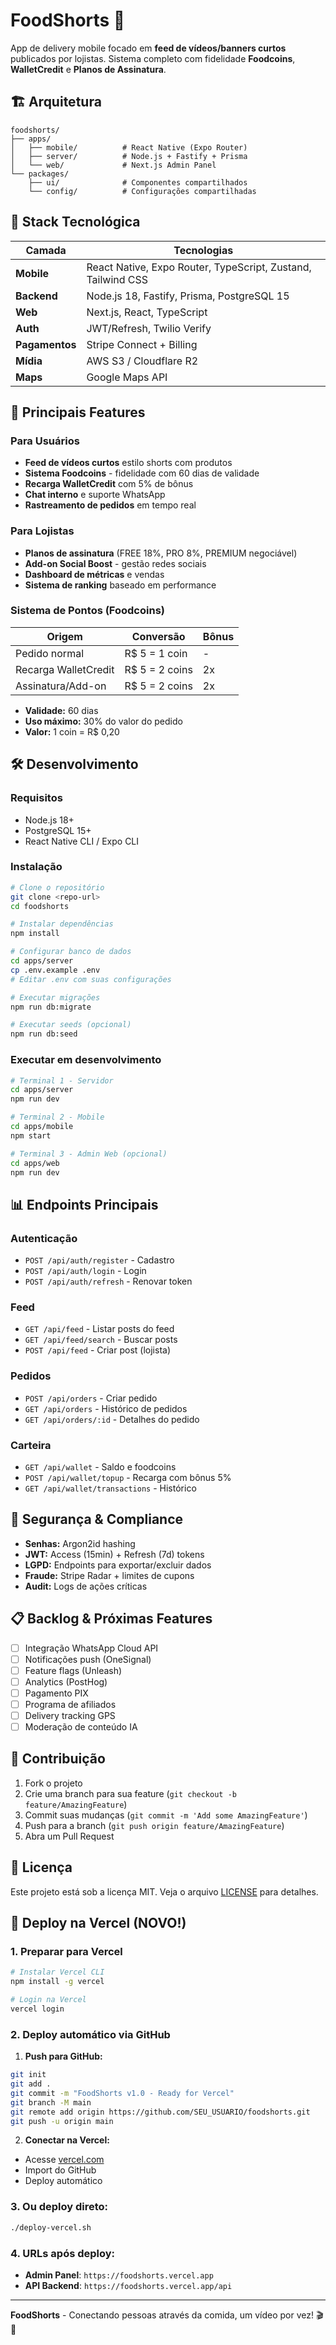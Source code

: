 # FoodShorts 🍕

App de delivery mobile focado em **feed de vídeos/banners curtos** publicados por lojistas. Sistema completo com fidelidade **Foodcoins**, **WalletCredit** e **Planos de Assinatura**.

## 🏗️ Arquitetura

```
foodshorts/
├── apps/
│   ├── mobile/          # React Native (Expo Router)
│   ├── server/          # Node.js + Fastify + Prisma
│   └── web/             # Next.js Admin Panel
└── packages/
    ├── ui/              # Componentes compartilhados
    └── config/          # Configurações compartilhadas
```

## 🚀 Stack Tecnológica

| Camada | Tecnologias |
|--------|-------------|
| **Mobile** | React Native, Expo Router, TypeScript, Zustand, Tailwind CSS |
| **Backend** | Node.js 18, Fastify, Prisma, PostgreSQL 15 |
| **Web** | Next.js, React, TypeScript |
| **Auth** | JWT/Refresh, Twilio Verify |
| **Pagamentos** | Stripe Connect + Billing |
| **Mídia** | AWS S3 / Cloudflare R2 |
| **Maps** | Google Maps API |

## 📱 Principais Features

### Para Usuários
- **Feed de vídeos curtos** estilo shorts com produtos
- **Sistema Foodcoins** - fidelidade com 60 dias de validade
- **Recarga WalletCredit** com 5% de bônus
- **Chat interno** e suporte WhatsApp
- **Rastreamento de pedidos** em tempo real

### Para Lojistas
- **Planos de assinatura** (FREE 18%, PRO 8%, PREMIUM negociável)
- **Add-on Social Boost** - gestão redes sociais
- **Dashboard de métricas** e vendas
- **Sistema de ranking** baseado em performance

### Sistema de Pontos (Foodcoins)

| Origem | Conversão | Bônus |
|--------|-----------|-------|
| Pedido normal | R$ 5 = 1 coin | - |
| Recarga WalletCredit | R$ 5 = 2 coins | 2x |
| Assinatura/Add-on | R$ 5 = 2 coins | 2x |

- **Validade:** 60 dias
- **Uso máximo:** 30% do valor do pedido
- **Valor:** 1 coin = R$ 0,20

## 🛠️ Desenvolvimento

### Requisitos
- Node.js 18+
- PostgreSQL 15+
- React Native CLI / Expo CLI

### Instalação

```bash
# Clone o repositório
git clone <repo-url>
cd foodshorts

# Instalar dependências
npm install

# Configurar banco de dados
cd apps/server
cp .env.example .env
# Editar .env com suas configurações

# Executar migrações
npm run db:migrate

# Executar seeds (opcional)
npm run db:seed
```

### Executar em desenvolvimento

```bash
# Terminal 1 - Servidor
cd apps/server
npm run dev

# Terminal 2 - Mobile
cd apps/mobile  
npm start

# Terminal 3 - Admin Web (opcional)
cd apps/web
npm run dev
```

## 📊 Endpoints Principais

### Autenticação
- `POST /api/auth/register` - Cadastro
- `POST /api/auth/login` - Login
- `POST /api/auth/refresh` - Renovar token

### Feed
- `GET /api/feed` - Listar posts do feed
- `GET /api/feed/search` - Buscar posts
- `POST /api/feed` - Criar post (lojista)

### Pedidos
- `POST /api/orders` - Criar pedido
- `GET /api/orders` - Histórico de pedidos
- `GET /api/orders/:id` - Detalhes do pedido

### Carteira
- `GET /api/wallet` - Saldo e foodcoins
- `POST /api/wallet/topup` - Recarga com bônus 5%
- `GET /api/wallet/transactions` - Histórico

## 🔐 Segurança & Compliance

- **Senhas:** Argon2id hashing
- **JWT:** Access (15min) + Refresh (7d) tokens
- **LGPD:** Endpoints para exportar/excluir dados
- **Fraude:** Stripe Radar + limites de cupons
- **Audit:** Logs de ações críticas

## 📋 Backlog & Próximas Features

- [ ] Integração WhatsApp Cloud API
- [ ] Notificações push (OneSignal)
- [ ] Feature flags (Unleash)
- [ ] Analytics (PostHog)
- [ ] Pagamento PIX
- [ ] Programa de afiliados
- [ ] Delivery tracking GPS
- [ ] Moderação de conteúdo IA

## 🤝 Contribuição

1. Fork o projeto
2. Crie uma branch para sua feature (`git checkout -b feature/AmazingFeature`)
3. Commit suas mudanças (`git commit -m 'Add some AmazingFeature'`)
4. Push para a branch (`git push origin feature/AmazingFeature`)
5. Abra um Pull Request

## 📄 Licença

Este projeto está sob a licença MIT. Veja o arquivo [LICENSE](LICENSE) para detalhes.

## 🚀 Deploy na Vercel (NOVO!)

### 1. Preparar para Vercel

```bash
# Instalar Vercel CLI
npm install -g vercel

# Login na Vercel
vercel login
```

### 2. Deploy automático via GitHub

1. **Push para GitHub:**
```bash
git init
git add .
git commit -m "FoodShorts v1.0 - Ready for Vercel"
git branch -M main
git remote add origin https://github.com/SEU_USUARIO/foodshorts.git
git push -u origin main
```

2. **Conectar na Vercel:**
- Acesse [vercel.com](https://vercel.com)
- Import do GitHub
- Deploy automático

### 3. Ou deploy direto:
```bash
./deploy-vercel.sh
```

### 4. URLs após deploy:
- **Admin Panel**: `https://foodshorts.vercel.app`
- **API Backend**: `https://foodshorts.vercel.app/api`

---

**FoodShorts** - Conectando pessoas através da comida, um vídeo por vez! 🎬🍕